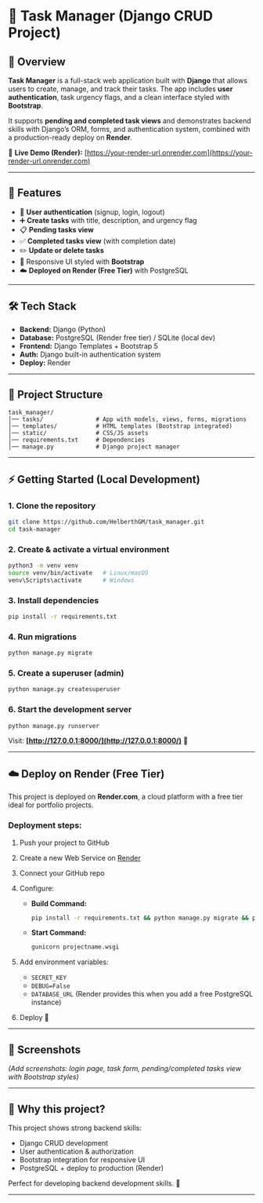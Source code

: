 # 📝 Task Manager (Django CRUD Project)

## 📌 Overview

**Task Manager** is a full-stack web application built with **Django** that allows users to create, manage, and track their tasks.
The app includes **user authentication**, task urgency flags, and a clean interface styled with **Bootstrap**.

It supports **pending and completed task views** and demonstrates backend skills with Django’s ORM, forms, and authentication system, combined with a production-ready deploy on **Render**.

🔗 **Live Demo (Render):** [https://your-render-url.onrender.com](https://your-render-url.onrender.com)

---

## 🚀 Features

* 🔑 **User authentication** (signup, login, logout)
* ➕ **Create tasks** with title, description, and urgency flag
* 📋 **Pending tasks view**
* ✅ **Completed tasks view** (with completion date)
* ✏️ **Update or delete tasks**
* 🎨 Responsive UI styled with **Bootstrap**
* ☁️ **Deployed on Render (Free Tier)** with PostgreSQL

---

## 🛠️ Tech Stack

* **Backend:** Django (Python)
* **Database:** PostgreSQL (Render free tier) / SQLite (local dev)
* **Frontend:** Django Templates + Bootstrap 5
* **Auth:** Django built-in authentication system
* **Deploy:** Render

---

## 📂 Project Structure

```
task_manager/
│── tasks/               # App with models, views, forms, migrations
│── templates/           # HTML templates (Bootstrap integrated)
│── static/              # CSS/JS assets
│── requirements.txt     # Dependencies
│── manage.py            # Django project manager
```

---

## ⚡ Getting Started (Local Development)

### 1. Clone the repository

```bash
git clone https://github.com/HelberthGM/task_manager.git
cd task-manager
```

### 2. Create & activate a virtual environment

```bash
python3 -m venv venv
source venv/bin/activate   # Linux/macOS
venv\Scripts\activate      # Windows
```

### 3. Install dependencies

```bash
pip install -r requirements.txt
```

### 4. Run migrations

```bash
python manage.py migrate
```

### 5. Create a superuser (admin)

```bash
python manage.py createsuperuser
```

### 6. Start the development server

```bash
python manage.py runserver
```

Visit: **[http://127.0.0.1:8000/](http://127.0.0.1:8000/)** 🎉

---

## ☁️ Deploy on Render (Free Tier)

This project is deployed on **Render.com**, a cloud platform with a free tier ideal for portfolio projects.

### Deployment steps:

1. Push your project to GitHub
2. Create a new Web Service on [Render](https://render.com)
3. Connect your GitHub repo
4. Configure:

   * **Build Command:**

     ```bash
     pip install -r requirements.txt && python manage.py migrate && python manage.py collectstatic --noinput
     ```
   * **Start Command:**

     ```bash
     gunicorn projectname.wsgi
     ```
5. Add environment variables:

   * `SECRET_KEY`
   * `DEBUG=False`
   * `DATABASE_URL` (Render provides this when you add a free PostgreSQL instance)
6. Deploy 🚀

---

## 📸 Screenshots

*(Add screenshots: login page, task form, pending/completed tasks view with Bootstrap styles)*

---

## 🎯 Why this project?

This project shows strong backend skills:

* Django CRUD development
* User authentication & authorization
* Bootstrap integration for responsive UI
* PostgreSQL + deploy to production (Render)

Perfect for developing backend development skills. 🌟

---
